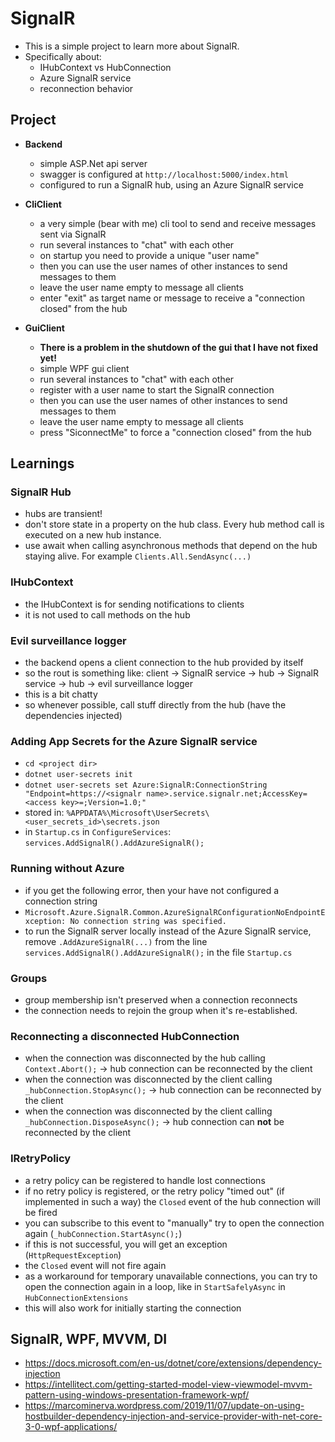 # SignalR

- This is a simple project to learn more about SignalR.
- Specifically about:
  - IHubContext vs HubConnection
  - Azure SignalR service
  - reconnection behavior

## Project

- **Backend**

  - simple ASP.Net api server
  - swagger is configured at `http://localhost:5000/index.html`
  - configured to run a SignalR hub, using an Azure SignalR service

- **CliClient**

  - a very simple (bear with me) cli tool to send and receive messages sent via SignalR
  - run several instances to "chat" with each other
  - on startup you need to provide a unique "user name"
  - then you can use the user names of other instances to send messages to them
  - leave the user name empty to message all clients
  - enter "exit" as target name or message to receive a "connection closed" from the hub

- **GuiClient**

  - **There is a problem in the shutdown of the gui that I have not fixed yet!**
  - simple WPF gui client
  - run several instances to "chat" with each other
  - register with a user name to start the SignalR connection
  - then you can use the user names of other instances to send messages to them
  - leave the user name empty to message all clients
  - press "SiconnectMe" to force a "connection closed" from the hub

## Learnings

### SignalR Hub

- hubs are transient!
- don't store state in a property on the hub class. Every hub method call is executed on a new hub instance.
- use await when calling asynchronous methods that depend on the hub staying alive. For example `Clients.All.SendAsync(...)`

### IHubContext

- the IHubContext is for sending notifications to clients
- it is not used to call methods on the hub

### Evil surveillance logger

- the backend opens a client connection to the hub provided by itself
- so the rout is something like: client -> SignalR service -> hub -> SignalR service -> hub -> evil surveillance logger
- this is a bit chatty
- so whenever possible, call stuff directly from the hub (have the dependencies injected)

### Adding App Secrets for the Azure SignalR service

- `cd <project dir>`
- `dotnet user-secrets init`
- `dotnet user-secrets set Azure:SignalR:ConnectionString "Endpoint=https://<signalr name>.service.signalr.net;AccessKey=<access key>=;Version=1.0;"`
- stored in: `%APPDATA%\Microsoft\UserSecrets\<user_secrets_id>\secrets.json`
- in `Startup.cs` in `ConfigureServices`: `services.AddSignalR().AddAzureSignalR();`

### Running without Azure

- if you get the following error, then your have not configured a connection string
- `Microsoft.Azure.SignalR.Common.AzureSignalRConfigurationNoEndpointException: No connection string was specified.`
- to run the SignalR server locally instead of the Azure SignalR service, remove `.AddAzureSignalR(...)` from the line `services.AddSignalR().AddAzureSignalR();` in the file `Startup.cs`

### Groups

- group membership isn't preserved when a connection reconnects
- the connection needs to rejoin the group when it's re-established.

### Reconnecting a disconnected HubConnection

- when the connection was disconnected by the hub calling `Context.Abort();` &rarr; hub connection can be reconnected by the client
- when the connection was disconnected by the client calling `_hubConnection.StopAsync();` &rarr; hub connection can be reconnected by the client
- when the connection was disconnected by the client calling `_hubConnection.DisposeAsync();` &rarr; hub connection can **not** be reconnected by the client

### IRetryPolicy

- a retry policy can be registered to handle lost connections
- if no retry policy is registered, or the retry policy "timed out" (if implemented in such a way) the `Closed` event of the hub connection will be fired
- you can subscribe to this event to "manually" try to open the connection again (`_hubConnection.StartAsync();`)
- if this is not successful, you will get an exception (`HttpRequestException`)
- the `Closed` event will not fire again
- as a workaround for temporary unavailable connections, you can try to open the connection again in a loop, like in `StartSafelyAsync` in `HubConnectionExtensions`
- this will also work for initially starting the connection

## SignalR, WPF, MVVM, DI

- https://docs.microsoft.com/en-us/dotnet/core/extensions/dependency-injection
- https://intellitect.com/getting-started-model-view-viewmodel-mvvm-pattern-using-windows-presentation-framework-wpf/
- https://marcominerva.wordpress.com/2019/11/07/update-on-using-hostbuilder-dependency-injection-and-service-provider-with-net-core-3-0-wpf-applications/
